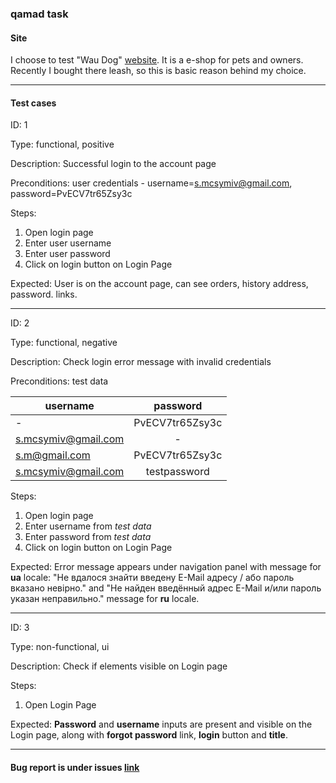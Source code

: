 ### qamad task
#### Site
I choose to test "Wau Dog" [website](https://waudog.ua/). It is a e-shop for pets and owners. 
Recently I bought there leash, so this is basic reason behind my choice.  

***
#### Test cases
ID: 1 

Type: functional, positive

Description: Successful login to the account page

Preconditions: user credentials - username=s.mcsymiv@gmail.com, password=PvECV7tr65Zsy3c

Steps: 
1. Open login page
2. Enter user username
3. Enter user password
4. Click on login button on Login Page

Expected: User is on the account page, can see orders, history address, password. links.
     
---
ID: 2

Type: functional, negative

Description: Check login error message with invalid credentials

Preconditions: test data
     
| username            | password        |
| --------------------|:---------------:|
| -                   | PvECV7tr65Zsy3c |
| s.mcsymiv@gmail.com | -               |
| s.m@gmail.com       | PvECV7tr65Zsy3c |
| s.mcsymiv@gmail.com | testpassword    |
     
Steps:
1. Open login page
2. Enter username from _test data_
3. Enter password from _test data_
4. Click on login button on Login Page

Expected: Error message appears under navigation panel with message for __ua__ locale:
"Не вдалося знайти введену E-Mail адресу / або пароль вказано невірно." and
"Не найден введённый адрес E-Mail и/или пароль указан неправильно." message for __ru__ locale.

---
ID: 3

Type: non-functional, ui

Description: Check if elements visible on Login page

Steps:
1. Open Login Page

Expected: __Password__ and __username__ inputs are present and visible on the Login page, 
along with __forgot password__ link, __login__ button and __title__.

***
#### Bug report is under issues [link](https://github.com/mcsymiv/qamad/issues)
